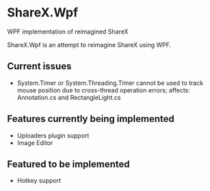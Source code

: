 # ShareX.Wpf
WPF implementation of reimagined ShareX

ShareX.Wpf is an attempt to reimagine ShareX using WPF. 

## Current issues
* System.Timer or System.Threading.Timer cannot be used to track mouse position due to cross-thread operation errors; 
affects: Annotation.cs and RectangleLight.cs

## Features currently being implemented
* Uploaders plugin support
* Image Editor

## Featured to be implemented
* Hotkey support
